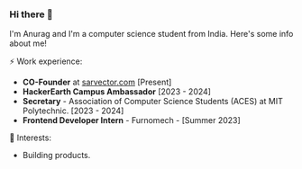 ### Hi there 👋

I'm Anurag and I'm a computer science student from India. Here's some info about me!

⚡ Work experience: <br>
- **CO-Founder** at [sarvector.com](https://www.sarvector.com/) [Present]
- **HackerEarth Campus Ambassador** [2023 - 2024]
- **Secretary** - Association of Computer Science Students (ACES) at MIT Polytechnic. [2023 - 2024]
- **Frontend Developer Intern** - Furnomech - [Summer 2023]

🌱 Interests:
- Building products.

<!--
**anuuragg/anuuragg** is a ✨ _special_ ✨ repository because its `README.md` (this file) appears on your GitHub profile.

Here are some ideas to get you started:

- 🔭 I’m currently working on ...
- 🌱 I’m currently learning ...
- 👯 I’m looking to collaborate on ...
- 🤔 I’m looking for help with ...
- 💬 Ask me about ...
- 📫 How to reach me: ...
- 😄 Pronouns: ...
- ⚡ Fun fact: ...
-->
